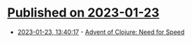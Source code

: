 # [Published on 2023-01-23](index.md)

* [2023-01-23, 13:40:17](https://lobste.rs/s/e03lm1/advent_clojure_need_for_speed) - [Advent of Clojure: Need for Speed](https://narimiran.github.io/2023/01/17/advent-of-clojure.html)
